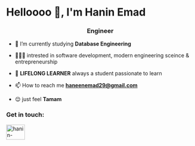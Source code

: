 <h1>Helloooo 👋, I'm Hanin Emad</h1>
<h3 align="center">Engineer</h3>


- 🌱 I’m currently studying **Database Engineering**

- 👩🏻‍💻 intrested in software development, modern engineering sceince & entrepreneurship

- 🔎 **LIFELONG LEARNER** always a student passionate to learn

- 📫 How to reach me **haneenemad29@gmail.com**

- 😌 just feel **Tamam**

<h3 align="left">Get in touch:</h3>
<p align="left">
<a href="https://www.linkedin.com/in/hanin-emad-3a41521a5" target="blank"><img align="center" src="https://raw.githubusercontent.com/rahuldkjain/github-profile-readme-generator/master/src/images/icons/Social/linked-in-alt.svg" alt="hanin-emad" height="40" width="50" /></a>
</p>
